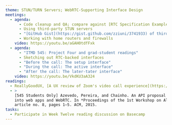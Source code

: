 ```yaml
---
theme: STUN/TURN Servers; WebRTC-Supporting Interface Design
meetings:
  - agenda:
      - Code cleanup and QA; compare against [RTC Specification Example](https://w3c.github.io/webrtc-pc/#example-18)
      - Using third-party STUN servers
      - "[GitHub Gist](https://gist.github.com/zziuni/3741933) of third-party STUN servers"
      - Working with home routers and firewalls
    video: https://youtu.be/aGAH0tdfFxk
  - agenda:
      - "ITMD 545: Project Four and grad-student readings"
      - Sketching out RTC-backed interfaces
      - "Before the call: The setup interface"
      - "During the call: The active interface"
      - "After the call: The later-tater interface"
    video: https://youtu.be/VkdKU3aA324
readings:
  - ReallyGoodUX, [A UX review of Zoom's video call experience](https://www.reallygoodux.io/blog/zoom-video-call-ux-review)
  - >
    [545 Students Only] Azevedo, Pereira, and Chainho. An API proposal for integrating sensor data
    into web apps and WebRTC. In *Proceedings of the 1st Workshop on All-Web Real-Time Systems*,
    article no. 8, pages 1–5. ACM, 2015.
tasks:
  - Participate in Week Twelve reading discussion on Basecamp
---
```

